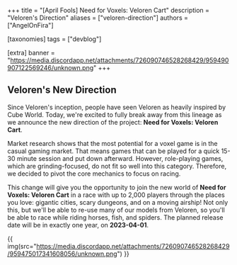 +++
title = "[April Fools] Need for Voxels: Veloren Cart"
description = "Veloren's Direction"
aliases = ["veloren-direction"]
authors = ["AngelOnFira"]

[taxonomies]
tags = ["devblog"]

[extra]
banner = "https://media.discordapp.net/attachments/726090746528268429/959490907122569246/unknown.png"
+++

## Veloren's New Direction

Since Veloren's inception, people have seen Veloren as heavily inspired by Cube
World. Today, we're excited to fully break away from this lineage as we announce
the new direction of the project: **Need for Voxels: Veloren Cart**.

Market research shows that the most potential for a voxel game is in the casual
gaming market. That means games that can be played for a quick 15-30 minute
session and put down afterward. However, role-playing games, which are
grinding-focused, do not fit so well into this category. Therefore, we decided to pivot
the core mechanics to focus on racing.

This change will give you the opportunity to join the new world of **Need for
Voxels: Veloren Cart** in a race with up to 2,000 players through the places you
love: gigantic cities, scary dungeons, and on a moving airship! Not only this,
but we'll be able to re-use many of our models from Veloren, so you'll be able
to race while riding horses, fish, and spiders. The planned release date will be
in exactly one year, on **2023-04-01**.

{{
  img(src="https://media.discordapp.net/attachments/726090746528268429/959475017341608056/unknown.png")
}}
